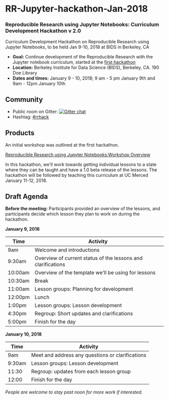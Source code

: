 # RR-Jupyter-hackathon-Jan-2018

### Reproducible Research using Jupyter Notebooks: Curriculum Development Hackathon v 2.0

Curriculum Development Hackathon on Reproducible Research using Jupyter Notebooks, to be held Jan 9-10, 2018 at BIDS in Berkeley, CA 

- **Goal:** Continue development of the Reproducible Research with the Jupyter notebook curriculum, started at the [first hackathon](https://github.com/Reproducible-Science-Curriculum/RR-Jupyter-Hackathon-Jan-2017)
- **Location:** Berkeley Institute for Data Science (BIDS), Berkeley, CA. 190 Doe Library
- **Dates and times:** January 9 - 10, 2018; 9 am - 5 pm January 9th and 9am - 12pm January 10th

## Community

- Public room on Gitter: [![Gitter chat](https://badges.gitter.im/Reproducible-Science-Curriculum/RR-Jupyter-Hackathon-Jan-2016.png)](https://gitter.im/RRHack-Jupyter/Lobby)
- Hashtag: [#rrhack](https://twitter.com/search?q=%23rrhack)

## Products

An initial workshop was outlined at the first hackathon.

[Reproducible Research using Jupyter Notebooks:Workshop Overview](https://reproducible-science-curriculum.github.io/rr-jupyter-workshop/)

In this hackathon, we'll work towards getting individual lessons to a state where they can be taught and have a 1.0 beta release of the lessons. The hackathon will be followed by teaching this curriculum at UC Merced January 11-12, 2018.

## Draft Agenda

**Before the meeting:** Participants provided an overview of the lessons, and participants decide which lesson they 
plan to work on during the hackathon.

**January 9, 2018**

| Time | Activity |
| ----- | --------- |
| 9am | Welcome and introductions |
| 9:30am | Overview of current status of the lessons and clarifications |
| 10:00am | Overview of the template we'll be using for lessons |
| 10:30am | Break |
| 11:00am | Lesson groups: Planning for development |
| 12:00pm | Lunch |
| 1:00pm | Lesson groups: Lesson development |
| 4:30pm | Regroup: Short updates and clarifications |
| 5:00pm | Finish for the day |

**January 10, 2018**

| Time | Activity |
| ----- | --------- |
| 9am | Meet and address any questions or clarifications |
| 9:30am | Lesson groups: Lesson development |
| 11:30 | Regroup: updates from each lesson group |
| 12:00 | Finish for the day |

*People are welcome to stay past noon for more work if interested.*




